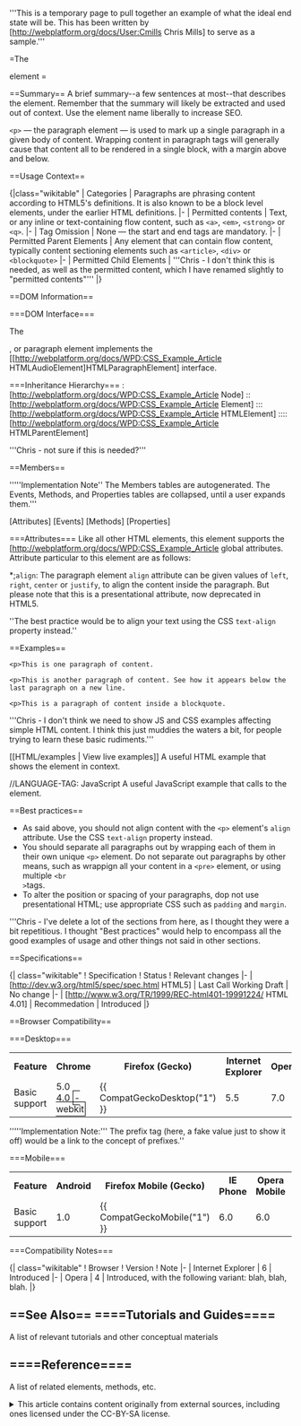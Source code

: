 '''This is a temporary page to pull together an example of what the ideal end state will be. This has been written by [http://webplatform.org/docs/User:Cmills Chris Mills] to serve as a sample.'''

=The <p> element =

==Summary==
A brief summary--a few sentences at most--that describes the element. Remember that the summary will likely be extracted and used out of context. Use the element name liberally to increase SEO.

<code>&lt;p&gt;</code> — the paragraph element — is used to mark up a single paragraph in a given body of content. Wrapping content in paragraph tags will generally cause that content all to be rendered in a single block, with a margin above and below.

==Usage Context==

{|class="wikitable"
| Categories
| Paragraphs are phrasing content according to HTML5's definitions. It is also known to be a block level elements, under the earlier HTML definitions.
|-
| Permitted contents
| Text, or any inline or text-containing flow content, such as <code>&lt;a&gt;</code>, <code>&lt;em&gt;</code>, <code>&lt;strong&gt;</code> or <code>&lt;q&gt;</code>.
|-
| Tag Omission
| None — the start and end tags are mandatory.
|-
| Permitted Parent Elements
| Any element that can contain flow content, typically content sectioning elements such as <code>&lt;article&gt;</code>, <code>&lt;div&gt;</code> or <code>&lt;blockquote&gt;</code>
|-
| Permitted Child Elements
| '''Chris - I don't think this is needed, as well as the permitted content, which I have renamed slightly to "permitted contents"'''
|}

==DOM Information==

===DOM Interface===

The <p>, or paragraph element implements the [[http://webplatform.org/docs/WPD:CSS_Example_Article HTMLAudioElement]HTMLParagraphElement] interface.

===Inheritance Hierarchy===
:[http://webplatform.org/docs/WPD:CSS_Example_Article Node]
::[http://webplatform.org/docs/WPD:CSS_Example_Article Element]
:::[http://webplatform.org/docs/WPD:CSS_Example_Article HTMLElement]
::::[http://webplatform.org/docs/WPD:CSS_Example_Article HTMLParentElement]

'''Chris - not sure if this is needed?'''

==Members==

'''''Implementation Note'' The Members tables are autogenerated. The Events, Methods, and Properties tables are collapsed, until a user expands them.'''

[Attributes]
[Events]
[Methods]
[Properties]

===Attributes===
Like all other HTML elements, this element supports the [http://webplatform.org/docs/WPD:CSS_Example_Article global attributes. Attribute particular to this element are as follows:

*;<code>align</code>: The paragraph element <code>align</code> attribute can be given values of <code>left</code>, <code>right</code>, <code>center</code> or <code>justify</code>, to align the content inside the paragraph. But please note that this is a presentational attribute, now deprecated in HTML5.

''The best practice would be to align your text using the CSS <code>text-align</code> property instead.''


==Examples==

<pre><code>&lt;p&gt;This is one paragraph of content.

&lt;p&gt;This is another paragraph of content. See how it appears below the last paragraph on a new line.

&lt;p&gt;This is a paragraph of content inside a blockquote.</code></pre>


'''Chris - I don't think we need to show JS and CSS examples affecting simple HTML content. I think this just muddies the waters a bit, for people trying to learn these basic rudiments.'''

[[HTML/examples | View live examples]]
<syntaxhighlight>
A useful HTML example that shows the element in context.
</syntaxhighlight>

<syntaxhighlight>
//LANGUAGE-TAG: JavaScript
A useful JavaScript example that calls to the element.
</syntaxhighlight>

==Best practices==

* As said above, you should not align content with the <code>&lt;p&gt;</code> element's <code>align</code> attribute. Use the CSS <code>text-align</code> property instead.
* You should separate all paragraphs out by wrapping each of them in their own unique <code>&lt;p&gt;</code> element. Do not separate out paragraphs by other means, such as wrappign all your content in a <code>&lt;pre&gt;</code> element, or using multiple <code>&lt;br &gt;</code>tags.
* To alter the position or spacing of your paragraphs, dop not use presentational HTML; use appropriate CSS such as <code>padding</code> and <code>margin</code>.

'''Chris - I've delete a lot of the sections from here, as I thought they were a bit repetitious. I thought "Best practices" would help to encompass all the good examples of usage and other things not said in other sections.

==Specifications==


{| class="wikitable"
! Specification
! Status
! Relevant changes
|-
| [http://dev.w3.org/html5/spec/spec.html HTML5]
| Last Call Working Draft
| No change
|-
| [http://www.w3.org/TR/1999/REC-html401-19991224/ HTML 4.01]
| Recommedation
| Introduced
|}

==Browser Compatibility==

===Desktop===
<div id="compat-desktop">
  <table class="compat-table">
       <tr>
        <th>Feature</th>
        <th>Chrome</th>
        <th>Firefox (Gecko)</th>
        <th>Internet Explorer</th>
        <th>Opera</th>
        <th>Safari</th>
      </tr>
      <tr>
        <td>Basic support</td>
        <td>5.0<br/>4.0 <span style='border:1px solid black; padding:2px'>-webkit</span></td>
        <td>{{ CompatGeckoDesktop("1") }}</td>
        <td>5.5</td>
        <td>7.0</td>
        <td>1.0</td>
      </tr>
  </table>
</div>

'''''Implementation Note:''' The prefix tag (here, a fake value just to show it off) would be a link to the concept of prefixes.''

===Mobile===
<div id="compat-mobile">
  <table class="compat-table">
      <tr>
        <th>Feature</th>
        <th>Android</th>
        <th>Firefox Mobile (Gecko)</th>
        <th>IE Phone</th>
        <th>Opera Mobile</th>
        <th>Safari Mobile</th>
      </tr>
      <tr>
        <td>Basic support</td>
        <td>1.0</td>
        <td>{{ CompatGeckoMobile("1") }}</td>
        <td>6.0</td>
        <td>6.0</td>
        <td>1.0</td>
      </tr>
  </table>
</div>


===Compatibility Notes===

{| class="wikitable"
! Browser
! Version
! Note
|-
| Internet Explorer
| 6 
| Introduced
|-
| Opera
| 4
| Introduced, with the following variant: blah, blah, blah.
|}

==See Also==
====Tutorials and Guides====
-----
A list of relevant tutorials and other conceptual materials

====Reference====
-----
A list of related elements, methods, etc.


<details>
	<summary>This article contains content originally from external sources, including ones licensed under the CC-BY-SA license.</summary>
	<div>
		Portions of this content copyright 2012 Mozilla Contributors. This article contains work licensed under the Creative Commons Attribution-Sharealike License v2.5 or later. The original work is available at Mozilla Developer Network:
<a href="http://developer.mozilla.org/foo" target="_blank">Foo</a>
	</div>
	<div>
		Portions of this content come from Foo.org: <a href="http://foo.org/baz" target="_blank">Baz</a>
	</div>
</details>